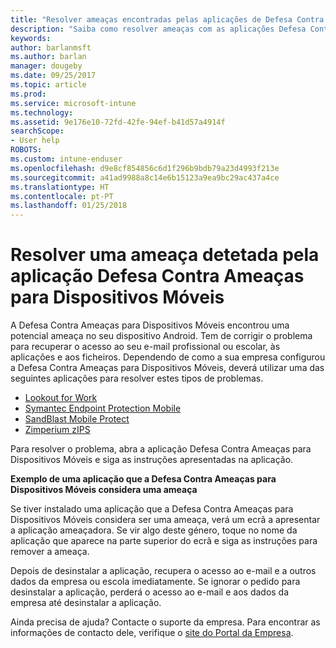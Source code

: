 ```yaml
---
title: "Resolver ameaças encontradas pelas aplicações de Defesa Contra Ameaças para Dispositivos Móveis no Android | Documentos da Microsoft"
description: "Saiba como resolver ameaças com as aplicações Defesa Contra Ameaças para Dispositivos Móveis para Android."
keywords: 
author: barlanmsft
ms.author: barlan
manager: dougeby
ms.date: 09/25/2017
ms.topic: article
ms.prod: 
ms.service: microsoft-intune
ms.technology: 
ms.assetid: 9e176e10-72fd-42fe-94ef-b41d57a4914f
searchScope:
- User help
ROBOTS: 
ms.custom: intune-enduser
ms.openlocfilehash: d9e8cf854856c6d1f296b9bdb79a23d4993f213e
ms.sourcegitcommit: a41ad9988a8c14e6b15123a9ea9bc29ac437a4ce
ms.translationtype: HT
ms.contentlocale: pt-PT
ms.lasthandoff: 01/25/2018
---
```

# <a name="resolve-a-threat-found-by-a-mobile-threat-defense-app"></a>Resolver uma ameaça detetada pela aplicação Defesa Contra Ameaças para Dispositivos Móveis

A Defesa Contra Ameaças para Dispositivos Móveis encontrou uma potencial ameaça no seu dispositivo Android. Tem de corrigir o problema para recuperar o acesso ao seu e-mail profissional ou escolar, às aplicações e aos ficheiros. Dependendo de como a sua empresa configurou a Defesa Contra Ameaças para Dispositivos Móveis, deverá utilizar uma das seguintes aplicações para resolver estes tipos de problemas.

* [Lookout for Work](you-need-to-resolve-a-threat-found-by-lookout-for-work-android.md)
* [Symantec Endpoint Protection Mobile](you-need-to-resolve-a-threat-found-by-skycure-android.md)
* [SandBlast Mobile Protect](you-need-to-resolve-a-threat-found-by-checkpoint-android.md)
* [Zimperium zIPS](you-need-to-resolve-a-threat-found-by-zips-android.md)

Para resolver o problema, abra a aplicação Defesa Contra Ameaças para Dispositivos Móveis e siga as instruções apresentadas na aplicação.

**Exemplo de uma aplicação que a Defesa Contra Ameaças para Dispositivos Móveis considera uma ameaça**

Se tiver instalado uma aplicação que a Defesa Contra Ameaças para Dispositivos Móveis considera ser uma ameaça, verá um ecrã a apresentar a aplicação ameaçadora. Se vir algo deste género, toque no nome da aplicação que aparece na parte superior do ecrã e siga as instruções para remover a ameaça.

Depois de desinstalar a aplicação, recupera o acesso ao e-mail e a outros dados da empresa ou escola imediatamente. Se ignorar o pedido para desinstalar a aplicação, perderá o acesso ao e-mail e aos dados da empresa até desinstalar a aplicação.

Ainda precisa de ajuda? Contacte o suporte da empresa. Para encontrar as informações de contacto dele, verifique o [site do Portal da Empresa](https://portal.manage.microsoft.com#HelpDeskDialog).


